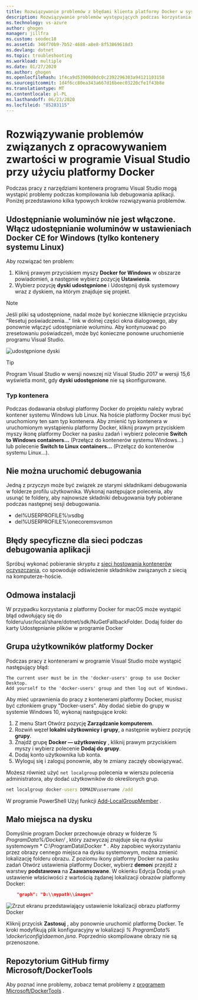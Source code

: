```yaml
---
title: Rozwiązywanie problemów z błędami klienta platformy Docker w systemie Windows | Microsoft Docs
description: Rozwiązywanie problemów występujących podczas korzystania z programu Visual Studio do tworzenia i wdrażania aplikacji sieci Web w systemie Windows przy użyciu programu Visual Studio.
ms.technology: vs-azure
author: ghogen
manager: jillfra
ms.custom: seodec18
ms.assetid: 346f70b9-7b52-4688-a8e8-8f53869618d3
ms.devlang: dotnet
ms.topic: troubleshooting
ms.workload: multiple
ms.date: 01/27/2020
ms.author: ghogen
ms.openlocfilehash: 1f4ca9d53900d0dc0c2392296303a94121103158
ms.sourcegitcommit: 1d4f6cc80ea343a667d16beec03220cfe1f43b8e
ms.translationtype: MT
ms.contentlocale: pl-PL
ms.lasthandoff: 06/23/2020
ms.locfileid: "85283115"
---
```

# <a name="troubleshoot-visual-studio-development-with-docker"></a>Rozwiązywanie problemów związanych z opracowywaniem zwartości w programie Visual Studio przy użyciu platformy Docker

Podczas pracy z narzędziami kontenera programu Visual Studio mogą wystąpić problemy podczas kompilowania lub debugowania aplikacji. Poniżej przedstawiono kilka typowych kroków rozwiązywania problemów.

## <a name="volume-sharing-is-not-enabled-enable-volume-sharing-in-the-docker-ce-for-windows-settings--linux-containers-only"></a>Udostępnianie woluminów nie jest włączone. Włącz udostępnianie woluminów w ustawieniach Docker CE for Windows (tylko kontenery systemu Linux)

Aby rozwiązać ten problem:

1. Kliknij prawym przyciskiem myszy **Docker for Windows** w obszarze powiadomień, a następnie wybierz pozycję **Ustawienia**.
1. Wybierz pozycję **dyski udostępnione** i Udostępnij dysk systemowy wraz z dyskiem, na którym znajduje się projekt.

> [!NOTE]
> Jeśli pliki są udostępnione, nadal może być konieczne kliknięcie przycisku "Resetuj poświadczenia..." link w dolnej części okna dialogowego, aby ponownie włączyć udostępnianie woluminu. Aby kontynuować po zresetowaniu poświadczeń, może być konieczne ponowne uruchomienie programu Visual Studio.

![udostępnione dyski](media/troubleshooting-docker-errors/shareddrives.png)

> [!TIP]
> Program Visual Studio w wersji nowszej niż Visual Studio 2017 w wersji 15,6 wyświetla monit, gdy **dyski udostępnione** nie są skonfigurowane.

### <a name="container-type"></a>Typ kontenera

Podczas dodawania obsługi platformy Docker do projektu należy wybrać kontener systemu Windows lub Linux. Na hoście platformy Docker musi być uruchomiony ten sam typ kontenera. Aby zmienić typ kontenera w uruchomionym wystąpieniu platformy Docker, kliknij prawym przyciskiem myszy ikonę platformy Docker na pasku zadań i wybierz polecenie **Switch to Windows containers...** (Przełącz do kontenerów systemu Windows...) lub polecenie **Switch to Linux containers...** (Przełącz do kontenerów systemu Linux...).

## <a name="unable-to-start-debugging"></a>Nie można uruchomić debugowania

Jedną z przyczyn może być związek ze starymi składnikami debugowania w folderze profilu użytkownika. Wykonaj następujące polecenia, aby usunąć te foldery, aby najnowsze składniki debugowania były pobierane podczas następnej sesji debugowania.

- del%USERPROFILE%\vsdbg
- del%USERPROFILE%\onecoremsvsmon

## <a name="errors-specific-to-networking-when-debugging-your-application"></a>Błędy specyficzne dla sieci podczas debugowania aplikacji

Spróbuj wykonać pobieranie skryptu z [sieci hostowania kontenerów oczyszczania](https://github.com/MicrosoftDocs/Virtualization-Documentation/tree/master/windows-server-container-tools/CleanupContainerHostNetworking), co spowoduje odświeżenie składników związanych z siecią na komputerze-hoście.

## <a name="mounts-denied"></a>Odmowa instalacji

W przypadku korzystania z platformy Docker for macOS może wystąpić błąd odwołujący się do folderu/usr/local/share/dotnet/sdk/NuGetFallbackFolder. Dodaj folder do karty Udostępnianie plików w programie Docker

## <a name="docker-users-group"></a>Grupa użytkowników platformy Docker

Podczas pracy z kontenerami w programie Visual Studio może wystąpić następujący błąd:

```
The current user must be in the 'docker-users' group to use Docker Desktop. 
Add yourself to the 'docker-users' group and then log out of Windows.
```

Aby mieć uprawnienia do pracy z kontenerami platformy Docker, musisz być członkiem grupy "Docker-users".  Aby dodać siebie do grupy w systemie Windows 10, wykonaj następujące kroki:

1. Z menu Start Otwórz pozycję **Zarządzanie komputerem**.
1. Rozwiń węzeł **lokalni użytkownicy i grupy**, a następnie wybierz pozycję **grupy**.
1. Znajdź grupę **Docker — użytkownicy** , kliknij prawym przyciskiem myszy i wybierz polecenie **Dodaj do grupy**.
1. Dodaj konto użytkownika lub konta.
1. Wyloguj się i zaloguj ponownie, aby te zmiany zaczęły obowiązywać.

Możesz również użyć `net localgroup` polecenia w wierszu polecenia administratora, aby dodać użytkowników do określonych grup.

```cmd
net localgroup docker-users DOMAIN\username /add
```

W programie PowerShell Użyj funkcji [Add-LocalGroupMember](/powershell/module/microsoft.powershell.localaccounts/add-localgroupmember) .

## <a name="low-disk-space"></a>Mało miejsca na dysku

Domyślnie program Docker przechowuje obrazy w folderze *% ProgramData%/Docker/* , który zazwyczaj znajduje się na dysku systemowym * C:\ProgramData\Docker \* . Aby zapobiec wykorzystaniu przez obrazy cennego miejsca na dysku systemowym, można zmienić lokalizację folderu obrazu.  Z poziomu ikony platformy Docker na pasku zadań Otwórz ustawienia platformy Docker, wybierz **demon**i przejdź z warstwy **podstawowa** na **Zaawansowane**. W okienku Edycja Dodaj `graph` ustawienie właściwości z wartością żądanej lokalizacji obrazów platformy Docker:

```json
    "graph": "D:\\mypath\\images"
```

![Zrzut ekranu przedstawiający ustawienie lokalizacji obrazu platformy Docker](media/troubleshooting-docker-errors/docker-settings-image-location.png)

Kliknij przycisk **Zastosuj** , aby ponownie uruchomić platformę Docker. Te kroki modyfikują plik konfiguracyjny w lokalizacji *% ProgramData% \docker\config\daemon.jsna*. Poprzednio skompilowane obrazy nie są przenoszone.

## <a name="microsoftdockertools-github-repo"></a>Repozytorium GitHub firmy Microsoft/DockerTools

Aby poznać inne problemy, zobacz temat problemy z [programem Microsoft/DockerTools](https://github.com/microsoft/dockertools/issues) .